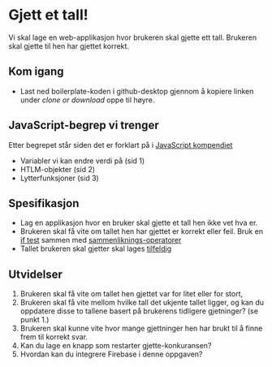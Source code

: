 # Gjett et tall!
Vi skal lage en web-applikasjon hvor brukeren skal gjette ett tall. Brukeren skal gjette til hen har gjettet korrekt.

## Kom igang
* Last ned boilerplate-koden i github-desktop gjennom å kopiere linken under *clone or download* oppe til høyre.

## JavaScript-begrep vi trenger
Etter begrepet står siden det er forklart på i [JavaScript kompendiet](https://www.dropbox.com/s/vzhfge01cklau5m/JavaScript%20og%20Firebase%20oppskrifter.docx?dl=0)
* Variabler vi kan endre verdi på (sid 1)
* HTLM-objekter (sid 2)
* Lytterfunksjoner (sid 3)

## Spesifikasjon
* Lag en applikasjon hvor en bruker skal gjette et tall hen ikke vet hva er.
* Brukeren skal få vite om tallet hen har gjettet er korrekt eller feil. Bruk en [if test](https://www.w3schools.com/js/js_if_else.asp) sammen med [sammenliknings-operatorer](https://www.w3schools.com/js/js_comparisons.asp)
* Tallet brukeren skal gjetter skal lages [tilfeldig](https://www.w3schools.com/jsref/jsref_random.asp)

## Utvidelser
1. Brukeren skal få vite om tallet hen gjettet var for litet eller for stort,
2. Brukeren skal få vite mellom hvilke tall det ukjente tallet ligger, og kan du oppdatere disse to tallene basert på brukerens tidligere gjetninger? (se punkt 1.)
3. Brukeren skal kunne vite hvor mange gjettninger hen har brukt til å finne frem til korrekt svar.
4. Kan du lage en knapp som restarter gjette-konkuransen?
5. Hvordan kan du integrere Firebase i denne oppgaven?


